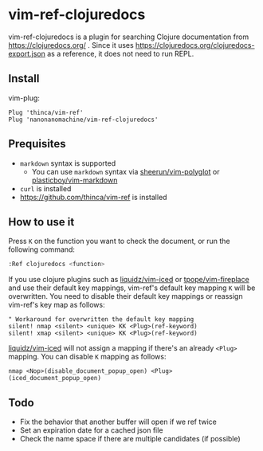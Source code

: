 # vim-ref-clojuredocs

vim-ref-clojuredocs is a plugin for searching Clojure documentation from https://clojuredocs.org/ .
Since it uses https://clojuredocs.org/clojuredocs-export.json as a reference, it does not need to run REPL.

## Install

vim-plug:

```
Plug 'thinca/vim-ref'
Plug 'nanonanomachine/vim-ref-clojuredocs'
```

## Prequisites

- `markdown` syntax is supported
  -  You can use `markdown` syntax via [sheerun/vim-polyglot](https://github.com/sheerun/vim-polyglot) or [plasticboy/vim-markdown](https://github.com/plasticboy/vim-markdown)
- `curl` is installed
- https://github.com/thinca/vim-ref is installed

## How to use it

Press `K` on the function you want to check the document, or run the following command:

```bash
:Ref clojuredocs <function>
```

If you use clojure plugins such as [liquidz/vim-iced](https://github.com/liquidz/vim-iced) or [tpope/vim-fireplace](https://github.com/tpope/vim-fireplace) and use their default key mappings, vim-ref's default key mapping `K` will be overwritten. You need to disable their default key mappings or reassign vim-ref's key map as follows:

```vim
" Workaround for overwritten the default key mapping
silent! nmap <silent> <unique> KK <Plug>(ref-keyword)
silent! xmap <silent> <unique> KK <Plug>(ref-keyword)
```

[liquidz/vim-iced](https://github.com/liquidz/vim-iced) will not assign a mapping if there's an already `<Plug>` mapping.
You can disable `K` mapping as follows:

```vim
nmap <Nop>(disable_document_popup_open) <Plug>(iced_document_popup_open)
```

## Todo

- Fix the behavior that another buffer will open if we ref twice
- Set an expiration date for a cached json file
- Check the name space if there are multiple candidates (if possible)
